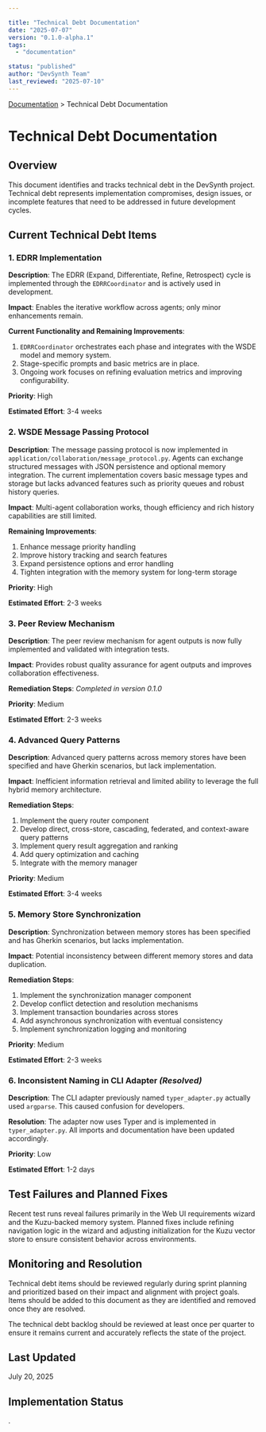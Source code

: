 ```yaml
---

title: "Technical Debt Documentation"
date: "2025-07-07"
version: "0.1.0-alpha.1"
tags:
  - "documentation"

status: "published"
author: "DevSynth Team"
last_reviewed: "2025-07-10"
---
```

<div class="breadcrumbs">
<a href="../index.md">Documentation</a> &gt; Technical Debt Documentation
</div>

# Technical Debt Documentation

## Overview

This document identifies and tracks technical debt in the DevSynth project. Technical debt represents implementation compromises, design issues, or incomplete features that need to be addressed in future development cycles.

## Current Technical Debt Items

### 1. EDRR Implementation

**Description**: The EDRR (Expand, Differentiate, Refine, Retrospect) cycle is implemented through the `EDRRCoordinator` and is actively used in development.

**Impact**: Enables the iterative workflow across agents; only minor enhancements remain.

**Current Functionality and Remaining Improvements**:

1. `EDRRCoordinator` orchestrates each phase and integrates with the WSDE model and memory system.
2. Stage-specific prompts and basic metrics are in place.
3. Ongoing work focuses on refining evaluation metrics and improving configurability.


**Priority**: High

**Estimated Effort**: 3-4 weeks

### 2. WSDE Message Passing Protocol

**Description**: The message passing protocol is now implemented in
`application/collaboration/message_protocol.py`. Agents can exchange structured
messages with JSON persistence and optional memory integration. The current
implementation covers basic message types and storage but lacks advanced
features such as priority queues and robust history queries.

**Impact**: Multi-agent collaboration works, though efficiency and rich history
capabilities are still limited.

**Remaining Improvements**:

1. Enhance message priority handling
2. Improve history tracking and search features
3. Expand persistence options and error handling
4. Tighten integration with the memory system for long-term storage


**Priority**: High

**Estimated Effort**: 2-3 weeks

### 3. Peer Review Mechanism

**Description**: The peer review mechanism for agent outputs is now fully implemented and validated with integration tests.

**Impact**: Provides robust quality assurance for agent outputs and improves collaboration effectiveness.

**Remediation Steps**: *Completed in version 0.1.0*


**Priority**: Medium

**Estimated Effort**: 2-3 weeks

### 4. Advanced Query Patterns

**Description**: Advanced query patterns across memory stores have been specified and have Gherkin scenarios, but lack implementation.

**Impact**: Inefficient information retrieval and limited ability to leverage the full hybrid memory architecture.

**Remediation Steps**:

1. Implement the query router component
2. Develop direct, cross-store, cascading, federated, and context-aware query patterns
3. Implement query result aggregation and ranking
4. Add query optimization and caching
5. Integrate with the memory manager


**Priority**: Medium

**Estimated Effort**: 3-4 weeks

### 5. Memory Store Synchronization

**Description**: Synchronization between memory stores has been specified and has Gherkin scenarios, but lacks implementation.

**Impact**: Potential inconsistency between different memory stores and data duplication.

**Remediation Steps**:

1. Implement the synchronization manager component
2. Develop conflict detection and resolution mechanisms
3. Implement transaction boundaries across stores
4. Add asynchronous synchronization with eventual consistency
5. Implement synchronization logging and monitoring


**Priority**: Medium

**Estimated Effort**: 2-3 weeks

### 6. Inconsistent Naming in CLI Adapter *(Resolved)*

**Description**: The CLI adapter previously named `typer_adapter.py` actually used `argparse`.
This caused confusion for developers.

**Resolution**: The adapter now uses Typer and is implemented in `typer_adapter.py`.
All imports and documentation have been updated accordingly.

**Priority**: Low

**Estimated Effort**: 1-2 days

## Test Failures and Planned Fixes

Recent test runs reveal failures primarily in the Web UI requirements wizard and
the Kuzu-backed memory system. Planned fixes include refining navigation logic
in the wizard and adjusting initialization for the Kuzu vector store to ensure
consistent behavior across environments.

## Monitoring and Resolution

Technical debt items should be reviewed regularly during sprint planning and prioritized based on their impact and alignment with project goals. Items should be added to this document as they are identified and removed once they are resolved.

The technical debt backlog should be reviewed at least once per quarter to ensure it remains current and accurately reflects the state of the project.

## Last Updated

July 20, 2025
## Implementation Status

.
